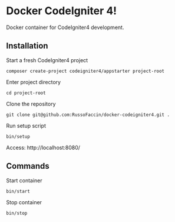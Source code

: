 
# Docker CodeIgniter 4!
Docker container for CodeIgniter4 development.

## Installation
Start a fresh CodeIgniter4 project
```
composer create-project codeigniter4/appstarter project-root
```

Enter project directory
```
cd project-root
```

Clone the repository
```
git clone git@github.com:RussoFaccin/docker-codeigniter4.git .
```

Run setup script
```
bin/setup
```
Access: http://localhost:8080/

## Commands
Start container
```
bin/start
```
Stop container
```
bin/stop
```
